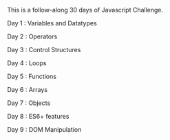 This is a follow-along 30 days of Javascript Challenge.

Day 1 : Variables and Datatypes

Day 2 : Operators

Day 3 : Control Structures

Day 4 : Loops

Day 5 : Functions

Day 6 : Arrays

Day 7 : Objects

Day 8 : ES6+ features

Day 9 : DOM Manipulation
